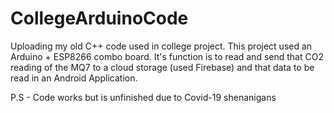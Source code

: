 # CollegeArduinoCode
Uploading my old C++ code used in college project.
This project used an Arduino + ESP8266 combo board.
It's function is to read and send that CO2 reading of the MQ7 to a cloud storage (used Firebase)
and that data to be read in an Android Application.

P.S - Code works but is unfinished due to Covid-19 shenanigans 
